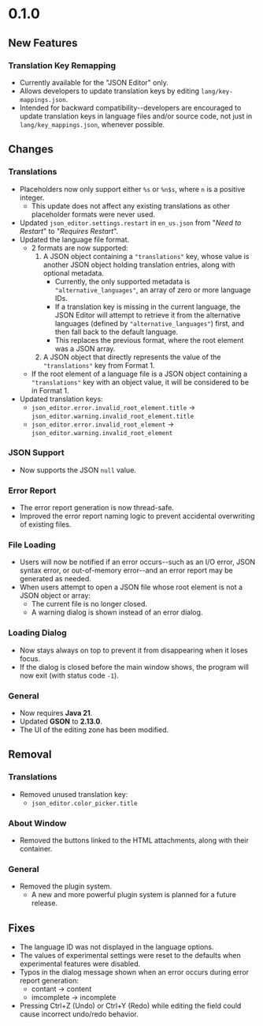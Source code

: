 # 0.1.0
## New Features
### Translation Key Remapping
- Currently available for the "JSON Editor" only.
- Allows developers to update translation keys by editing `lang/key-mappings.json`.
- Intended for backward compatibility--developers are encouraged to update translation keys in language files and/or source code, not just in `lang/key_mappings.json`, whenever possible.

## Changes
### Translations
- Placeholders now only support either `%s` or `%n$s`, where `n` is a positive integer.
  - This update does not affect any existing translations as other placeholder formats were never used.
- Updated `json_editor.settings.restart` in `en_us.json` from "*Need to Restart*" to "*Requires Restart*".
- Updated the language file format.
  - 2 formats are now supported:
    1. A JSON object containing a `"translations"` key, whose value is another JSON object holding translation entries, along with optional metadata.
       - Currently, the only supported metadata is `"alternative_languages"`, an array of zero or more language IDs.
       - If a translation key is missing in the current language, the JSON Editor will attempt to retrieve it from the alternative languages (defined by `"alternative_languages"`) first, and then fall back to the default language.
       - This replaces the previous format, where the root element was a JSON array.
    2. A JSON object that directly represents the value of the `"translations"` key from Format 1.
  - If the root element of a language file is a JSON object containing a `"translations"` key with an object value, it will be considered to be in Format 1.
- Updated translation keys:
  - `json_editor.error.invalid_root_element.title` -> `json_editor.warning.invalid_root_element.title`
  - `json_editor.error.invalid_root_element` -> `json_editor.warning.invalid_root_element`

### JSON Support
- Now supports the JSON `null` value.

### Error Report
- The error report generation is now thread-safe.
- Improved the error report naming logic to prevent accidental overwriting of existing files.

### File Loading
- Users will now be notified if an error occurs--such as an I/O error, JSON syntax error, or out-of-memory error--and an error report may be generated as needed.
- When users attempt to open a JSON file whose root element is not a JSON object or array:
  - The current file is no longer closed.
  - A warning dialog is shown instead of an error dialog.

### Loading Dialog
- Now stays always on top to prevent it from disappearing when it loses focus.
- If the dialog is closed before the main window shows, the program will now exit (with status code `-1`).

### General
- Now requires **Java 21**.
- Updated **GSON** to **2.13.0**.
- The UI of the editing zone has been modified.

## Removal
### Translations
- Removed unused translation key:
  - `json_editor.color_picker.title`

### About Window
- Removed the buttons linked to the HTML attachments, along with their container.

### General
- Removed the plugin system.
  - A new and more powerful plugin system is planned for a future release.

## Fixes
- The language ID was not displayed in the language options.
- The values of experimental settings were reset to the defaults when experimental features were disabled.
- Typos in the dialog message shown when an error occurs during error report generation:
  - contant -> content
  - imcomplete -> incomplete
- Pressing Ctrl+Z (Undo) or Ctrl+Y (Redo) while editing the field could cause incorrect undo/redo behavior.
